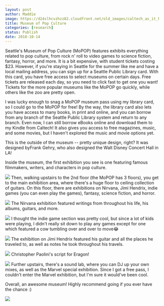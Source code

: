 ```yaml
---
layout: post
author: Maddie
image: https://d24slhcvzhzz82.cloudfront.net/old_images/caltech_as_it_happens/6a0105349b8251970b022ad398fddd200d.jpg
title: Museum of Pop Culture 
categories: [research]
status: Publish
date: 2018-10-14
---
```



Seattle's Museum of Pop Culture (MoPOP) features exhibits everything related to pop culture, from rock n' roll to video games to science fiction, fantasy, horror, and more. It is a bit expensive, with student tickets costing $23. However, if you're staying in Seattle for the summer like me and have a local mailing address, you can sign up for a Seattle Public Library card. With this card, you have free access to select museums on certain days. Free tickets are released each day, so you need to click fast to get one you want! Tickets for the more popular museums like the MoPOP go quickly, while others like the zoo are pretty open.

I was lucky enough to snag a MoPOP museum pass using my library card, so I could go to the MoPOP for free! By the way, the library card also lets you have access to many books, in print and online, and you can borrow from any branch of the Seattle Public Library system and return to any branch. Even now, I can still borrow eBooks online and download them to my Kindle from Caltech! It also gives you access to free magazines, music, and some movies, but I haven't explored the music and movie options yet.

This is the outside of the museum -- pretty unique design, right? It was designed byFrank Gehry, who also designed the Walt Disney Concert Hall in LA!

Inside the museum, the first exhibition you see is one featuring famous filmmakers, writers, and characters in pop culture.


![](https://d24slhcvzhzz82.cloudfront.net/old_images/caltech_as_it_happens/6a0105349b8251970b022ad372dff5200c.jpg)
Then, walking upstairs to the 2nd floor (the MoPOP has 3 floors), you get to the main exhibition area, where there's a huge floor to ceiling collection of guitars. On this floor, there are exhibitions on Nirvana, Jimi Hendrix, indie games (you can even play the games), fantasy, science fiction, and horror.


![](https://d24slhcvzhzz82.cloudfront.net/old_images/6a01b8d28f2857970c022ad398fdce200d-pi.jpg)
The Nirvana exhibition featured writings from throughout his life, his albums, guitars, and more.


![](https://d24slhcvzhzz82.cloudfront.net/old_images/caltech_as_it_happens/6a0105349b8251970b022ad372dff9200c.jpg)
I thought the indie game section was pretty cool, but since a lot of kids were playing, I didn't really sit down to play any games except for one which featured a cow tumbling over and over to move😂

![](https://d24slhcvzhzz82.cloudfront.net/old_images/6a01b8d28f2857970c022ad372e049200c-pi.jpg)
The exhibition on Jimi Hendrix featured his guitar and all the places he traveled to, as well as notes he took throughout his travels.


![](https://d24slhcvzhzz82.cloudfront.net/old_images/caltech_as_it_happens/6a0105349b8251970b022ad372e00d200c.jpg)
Christopher Paolini's script for Eragon!

![](https://d24slhcvzhzz82.cloudfront.net/old_images/caltech_as_it_happens/6a0105349b8251970b022ad3b89bb3200b.jpg)
Further upstairs, there's a sound lab, where you can DJ up your own mixes, as well as the Marvel special exhibition. Since I got a free pass, I couldn't enter the Marvel exhibition, but I'm sure it would've been cool.

Overall, an awesome museum! Highly recommend going if you ever have the chance :)

![](https://d24slhcvzhzz82.cloudfront.net/old_images/caltech_as_it_happens/6a0105349b8251970b022ad3b89bbb200b.jpg)

